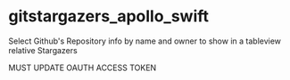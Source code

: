 # gitstargazers_apollo_swift

Select Github's Repository info by name and owner to show in a tableview relative Stargazers

MUST UPDATE OAUTH ACCESS TOKEN
